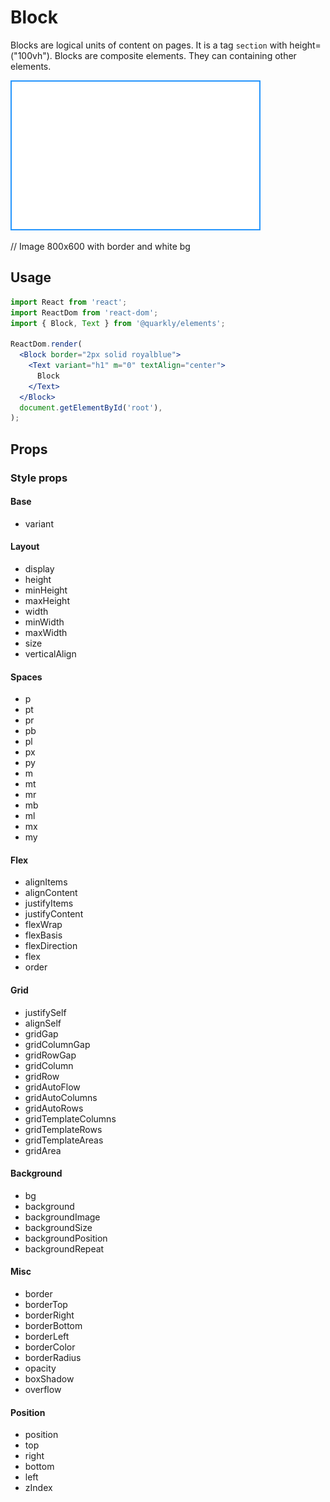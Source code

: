 # Block

Blocks are logical units of content on pages. It is a tag `section` with height=("100vh"). Blocks are composite elements. They can containing other elements.

<img alt="block" src="src/block.png" width="400px">

// Image 800x600 with border and white bg

## Usage

```jsx
import React from 'react';
import ReactDom from 'react-dom';
import { Block, Text } from '@quarkly/elements';

ReactDom.render(
  <Block border="2px solid royalblue">
    <Text variant="h1" m="0" textAlign="center">
      Block
    </Text>
  </Block>
  document.getElementById('root'),
);
```

## Props

### Style props

#### Base

- variant

#### Layout

- display
- height
- minHeight
- maxHeight
- width
- minWidth
- maxWidth
- size
- verticalAlign

#### Spaces

- p
- pt
- pr
- pb
- pl
- px
- py
- m
- mt
- mr
- mb
- ml
- mx
- my

#### Flex

- alignItems
- alignContent
- justifyItems
- justifyContent
- flexWrap
- flexBasis
- flexDirection
- flex
- order

#### Grid

- justifySelf
- alignSelf
- gridGap
- gridColumnGap
- gridRowGap
- gridColumn
- gridRow
- gridAutoFlow
- gridAutoColumns
- gridAutoRows
- gridTemplateColumns
- gridTemplateRows
- gridTemplateAreas
- gridArea

#### Background

- bg
- background
- backgroundImage
- backgroundSize
- backgroundPosition
- backgroundRepeat

#### Misc

- border
- borderTop
- borderRight
- borderBottom
- borderLeft
- borderColor
- borderRadius
- opacity
- boxShadow
- overflow

#### Position

- position
- top
- right
- bottom
- left
- zIndex
